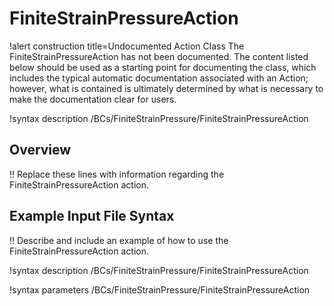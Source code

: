 # FiniteStrainPressureAction

!alert construction title=Undocumented Action Class
The FiniteStrainPressureAction has not been documented. The content listed below should be used as a starting point for
documenting the class, which includes the typical automatic documentation associated with an Action;
however, what is contained is ultimately determined by what is necessary to make the documentation
clear for users.

!syntax description /BCs/FiniteStrainPressure/FiniteStrainPressureAction

## Overview

!! Replace these lines with information regarding the FiniteStrainPressureAction action.

## Example Input File Syntax

!! Describe and include an example of how to use the FiniteStrainPressureAction action.

!syntax description /BCs/FiniteStrainPressure/FiniteStrainPressureAction

!syntax parameters /BCs/FiniteStrainPressure/FiniteStrainPressureAction
